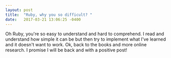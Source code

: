 ```yaml
---
layout: post
title:  "Ruby, why you so difficult? "
date:   2017-03-21 13:06:25 -0400
---
```



Oh Ruby, you're so easy to understand and hard to comprehend. I read and understand how simple it can be but then try to implement what I've learned and it doesn't want to work. Ok, back to the books and more online research. I promise I will be back and with a positive post! 



